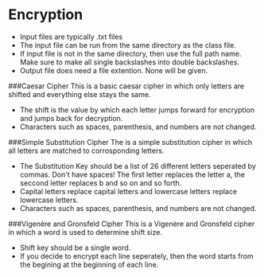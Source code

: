 # Encryption
  - Input files are typically .txt files
  - The input file can be run from the same directory as the class file.
  - If input file is not in the same directory, then use the full path name. Make sure to make all single backslashes into double backslashes.
  - Output file does need a file extention. None will be given.

###Caesar Cipher
This is a basic caesar cipher in which only letters are shifted and everything else stays the same.
  - The shift is the value by which each letter jumps forward for encryption and jumps back for decryption.
  - Characters such as spaces, parenthesis, and numbers are not changed.

###Simple Substitution Cipher
The is a simple substitution cipher in which all letters are matched to corrosponding letters.
  - The Substitution Key should be a list of 26 different letters seperated by commas. Don't have spaces! The first letter replaces the letter a, the seccond letter replaces b and so on and so forth.
  - Capital letters replace capital letters and lowercase letters replace lowercase letters.
  - Characters such as spaces, parenthesis, and numbers are not changed.

###Vigenère and Gronsfeld Cipher
This is a Vigenère and Gronsfeld cipher in which a word is used to determine shift size.
  - Shift key should be a single word.
  - If you decide to encrypt each line seperately, then the word starts from the begining at the beginning of each line.
